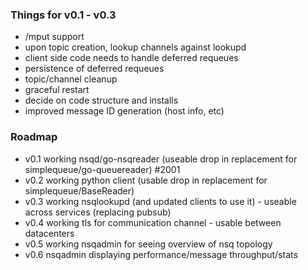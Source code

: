 
### Things for v0.1 - v0.3

 * /mput support
 * upon topic creation, lookup channels against lookupd
 * client side code needs to handle deferred requeues
 * persistence of deferred requeues
 * topic/channel cleanup
 * graceful restart
 * decide on code structure and installs
 * improved message ID generation (host info, etc)

### Roadmap

 * v0.1 working nsqd/go-nsqreader (useable drop in replacement for simplequeue/go-queuereader) #2001
 * v0.2 working python client (usable drop in replacement for simplequeue/BaseReader)
 * v0.3 working nsqlookupd (and updated clients to use it) - useable across services (replacing pubsub)
 * v0.4 working tls for communication channel - usable between datacenters
 * v0.5 working nsqadmin for seeing overview of nsq topology
 * v0.6 nsqadmin displaying performance/message throughput/stats
